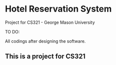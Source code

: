 # Hotel Reservation System
Project for CS321 - George Mason University

TO DO:

All codings after designing the software.

## This is a project for CS321

